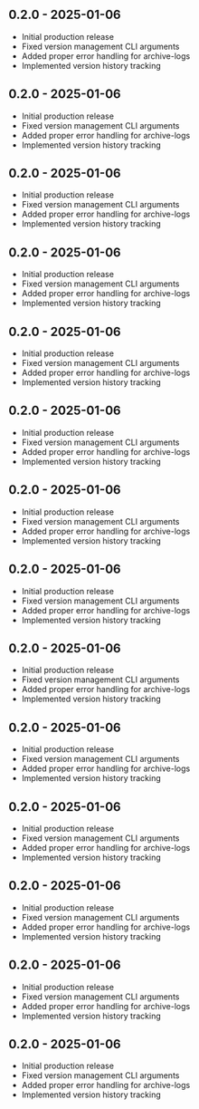 
## 0.2.0 - 2025-01-06
- Initial production release
- Fixed version management CLI arguments
- Added proper error handling for archive-logs
- Implemented version history tracking


## 0.2.0 - 2025-01-06
- Initial production release
- Fixed version management CLI arguments
- Added proper error handling for archive-logs
- Implemented version history tracking

## 0.2.0 - 2025-01-06
- Initial production release
- Fixed version management CLI arguments
- Added proper error handling for archive-logs
- Implemented version history tracking

## 0.2.0 - 2025-01-06
- Initial production release
- Fixed version management CLI arguments
- Added proper error handling for archive-logs
- Implemented version history tracking

## 0.2.0 - 2025-01-06
- Initial production release
- Fixed version management CLI arguments
- Added proper error handling for archive-logs
- Implemented version history tracking

## 0.2.0 - 2025-01-06
- Initial production release
- Fixed version management CLI arguments
- Added proper error handling for archive-logs
- Implemented version history tracking

## 0.2.0 - 2025-01-06
- Initial production release
- Fixed version management CLI arguments
- Added proper error handling for archive-logs
- Implemented version history tracking

## 0.2.0 - 2025-01-06
- Initial production release
- Fixed version management CLI arguments
- Added proper error handling for archive-logs
- Implemented version history tracking

## 0.2.0 - 2025-01-06
- Initial production release
- Fixed version management CLI arguments
- Added proper error handling for archive-logs
- Implemented version history tracking

## 0.2.0 - 2025-01-06
- Initial production release
- Fixed version management CLI arguments
- Added proper error handling for archive-logs
- Implemented version history tracking

## 0.2.0 - 2025-01-06
- Initial production release
- Fixed version management CLI arguments
- Added proper error handling for archive-logs
- Implemented version history tracking

## 0.2.0 - 2025-01-06
- Initial production release
- Fixed version management CLI arguments
- Added proper error handling for archive-logs
- Implemented version history tracking

## 0.2.0 - 2025-01-06
- Initial production release
- Fixed version management CLI arguments
- Added proper error handling for archive-logs
- Implemented version history tracking

## 0.2.0 - 2025-01-06
- Initial production release
- Fixed version management CLI arguments
- Added proper error handling for archive-logs
- Implemented version history tracking
